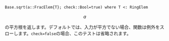 ```
Base.sqrt(a::FracElem{T}; check::Bool=true) where T <: RingElem
```

$$
a
$$

の平方根を返します。デフォルトでは、入力が平方でない場合、関数は例外をスローします。`check=false`の場合、このテストは省略されます。
